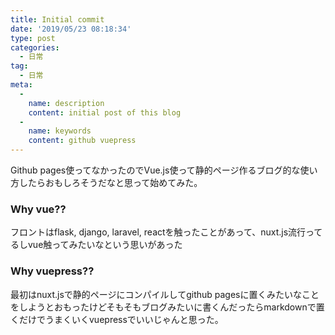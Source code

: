 ```yaml
---
title: Initial commit
date: '2019/05/23 08:18:34'
type: post
categories:
  - 日常
tag: 
  - 日常
meta:
  -
    name: description
    content: initial post of this blog
  -
    name: keywords
    content: github vuepress
---
```


Github pages使ってなかったのでVue.js使って静的ページ作るブログ的な使い方したらおもしろそうだなと思って始めてみた。

### Why vue??

フロントはflask, django, laravel, reactを触ったことがあって、nuxt.js流行ってるしvue触ってみたいなという思いがあった
<!-- more -->

### Why vuepress??

最初はnuxt.jsで静的ページにコンパイルしてgithub pagesに置くみたいなことをしようとおもったけどそもそもブログみたいに書くんだったらmarkdownで置くだけでうまくいくvuepressでいいじゃんと思った。




